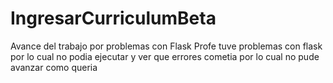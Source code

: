 # IngresarCurriculumBeta
Avance del trabajo por problemas con Flask
Profe tuve problemas con flask por lo cual no podia ejecutar y ver que errores cometia por lo cual no pude avanzar como queria

